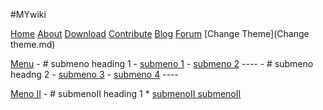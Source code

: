 #MYwiki

[Home](index.html)
[About](About.md)
[Download](Download.md)
[Contribute](Contribute.md)
[Blog](Blog.md)
[Forum](Forum.md)
[Change Theme](Change theme.md)

[Menu](Menu.md)
    - # submeno heading 1
        - [submeno 1](submenoI.md)
        - [submeno 2](submenoII.md)
    ---- 
    - # submeno headng 2
        - [submeno 3](submenoIII.md)
        - [submeno 4](submenoIV.md)
    ----
    
[Meno II](menoII.md)
    - # submenoII heading 1
        * [submenoII submenoII](ss.md)

